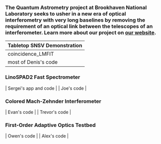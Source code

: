 ### The Quantum Astrometry project at Brookhaven National Laboratory seeks to usher in a new era of optical interferometry with very long baselines by removing the requirement of an optical link between the telescopes of an interferometer. Learn more about our project on [our website](https://www.quantastro.bnl.gov).

| Tabletop SNSV Demonstration |
|-----------------------------|
| coincidence_LMFIT        |
| most of Denis's code        |

### LinoSPAD2 Fast Spectrometer

| Sergei's app and code |
| Joe's code            |

### Colored Mach-Zehnder Interferometer

| Evan's code   |
| Trevor's code |

### First-Order Adaptive Optics Testbed

| Owen's code |
| Alex's code |

